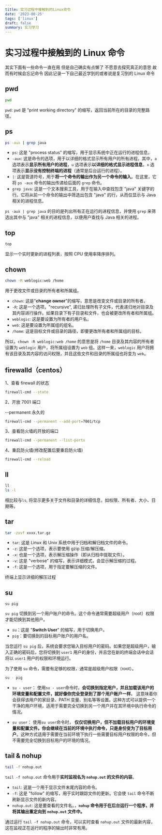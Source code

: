 ```yaml
---
title: 实习过程中接触到的Linux命令
date: '2023-08-25'
tags: ['linux']
draft: false
summary: 实习学习
---
```


# 实习过程中接触到的 Linux 命令

其实下面有一些命令一直在用 但是自己确实有点懒了 不愿意去探究真正的意思 故而有时候会忘记命令 因此记录一下自己最近学到的或者说是复习到的 Linux 命令

## pwd

```bash
pwd
```

`pwd`: `pwd` 是 "print working directory" 的缩写，返回当前所在的目录的完整路径。

## ps

```bash
ps -aux | grep java
```

- `ps`: 这是 "process status" 的缩写，用于显示系统中正在运行的进程信息。
- `-aux`: 这是命令的选项，用于以详细的格式显示所有用户的所有进程。其中，`a` 选项表示**显示所有用户的进程**，`u` 选项表示**以详细的格式显示进程信息**，`x` 选项表示**显示没有控制终端的进程**（通常是后台运行的进程）。
- `|`: 这是管道符号，用于**将一个命令的输出作为另一个命令的输入**。在这里，它将 `ps -aux` 命令的输出传递给后面的 `grep` 命令。
- `grep java`: 这是一个文本搜索工具，用于在输入中查找包含 "java" 关键字的行。它将从前一个命令的输出中筛选出包含 "java" 的行，从而仅显示与 Java 相关的进程信息。

`ps -aux | grep java` 的目的是列出所有正在运行的进程信息，并使用 `grep` 来筛选出其中与 "java" 相关的进程信息，以便用户查找与 Java 相关的进程。

## top

```bash
top
```

显示一个实时更新的进程列表，按照 CPU 使用率降序排列。

## chown

```bash
chown -R weblogic:web /home
```

用于更改文件或目录的所有者和所属组。

- `chown`: 这是"**change owner**"的缩写，意思是改变文件或目录的所有者。
- `-R`: 这是一个选项，"recursive", 递归处理所有子文件，代表递归地对目录及其内容进行操作。如果目录下有子目录和文件，也会被更改所有者和所属组。
- `weblogic`: 这是要设置为所有者的用户名。
- `web`: 这是要设置为所属组的组名。
- `/home`: 这是目标文件或目录的路径，即要更改所有者和所属组的目标。

所以，`chown -R weblogic:web /home` 的意思是将 `/home` 目录及其内容的所有者设置为 `weblogic` 用户，将所属组设置为 `web` 组。这样一来，`weblogic` 用户将拥有该目录及其内容的访问权限，并且这些文件和目录的所属组也将变为 `web`。

## firewalld（centos）

1、查看 firewall 的状态

```bash
firewall-cmd --state
```

2、开放 7001 端口

--permanent 永久的

```bash
firewall-cmd --permanent --add-port=7001/tcp
```

3、查看防火墙的开放的端口

```bash
firewall-cmd --permanent --list-ports
```

4、重启防火墙(修改配置后要重启防火墙)

```bash
firewall-cmd --reload
```

## ll

```bash
ll
ls -l
```

相比较与`ls`, 将显示更多关于文件和目录的详细信息，如权限、所有者、大小、日期等。

## tar

```bash
tar -zxvf xxxx.tar.gz
```

- `tar`: 这是 Linux 和 Unix 系统中用于归档和解归档文件的命令。
- `-z`: 这是一个选项，表示要使用 gzip 压缩/解压缩。
- `-x`: 也是一个选项，表示解压缩操作（即从归档中提取文件）。
- `-v`: 这是 "verbose" 的缩写，表示详细模式，会显示解压缩的过程。
- `-f`: 这是一个选项，用于指定要解压缩的文件。

终端上显示详细的解压过程

## su

```
su pig
```

`su pig` 切换到另一个用户账户的命令。这个命令通常需要超级用户（root）权限才能切换到其他用户。

- `su`：这是 "**Switch User**" 的缩写，用于切换用户。
- `pig`：要切换到的目标用户账户的用户名。

当您运行 `su pig` 后，系统会要求您输入目标用户的密码。如果您是超级用户，输入正确的密码后，您将切换到 `user1` 用户的身份，并且您在新的终端会话中会话将以 `user1` 用户的权限和环境运行。

为了使用 `su` 命令，需要有足够的权限，通常是超级用户权限（root）。

```bash
su - pig
```

- `su - user`： 使用`su - user`命令时，**会切换到指定用户，并且加载该用户的环境变量和配置文件，就好像你完全登录到了那个用户账户一样**。 这意味着你会获得该用户的家目录、PATH 变量、别名等等设置。这种方式可以提供一个干净的用户环境，适用于需要完全切换到另一个用户并在其环境中执行命令的情况。

- `su user`： 使用`su user`命令时， **仅仅切换用户，但不加载目标用户的环境变量和配置文件。你会继续在当前的环境中执行命令，只是身份变为了目标用户**。这种方式适用于需要在当前环境下执行一些需要目标用户权限的命令，但不需要完全切换到目标用户的环境的情况。

## tail & nohup

```bash
tail -f nohup.out
```

`tail -f nohup.out` 命令用于**实时监视名为 `nohup.out` 的文件的内容**。

- `tail`: 这是一个用于显示文件末尾内容的命令。
- `-f`: 这是 "follow" 的缩写，用于实时跟踪文件的更新。它会使 `tail` 命令不断刷新显示文件的新内容。
- `nohup.out`: 这是要查看的文件名。，**`nohup` 命令用于在后台运行一个程序，并将其输出重定向到 `nohup.out` 文件中。**

通过运行 `tail -f nohup.out` 命令，可以实时查看 `nohup.out` 文件的最新内容，这在监视正在运行的程序的输出时非常有用。
